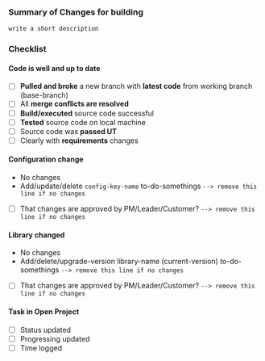 ### Summary of Changes for building
`write a short description`

### Checklist

#### Code is well and up to date
- [ ] **Pulled and broke** a new branch with **latest code** from working branch (base-branch)
- [ ] All **merge conflicts are resolved**
- [ ] **Build/executed** source code successful
- [ ] **Tested** source code on local machine
- [ ] Source code was **passed UT**
- [ ] Clearly with **requirements** changes

#### Configuration change

- No changes
- Add/update/delete `config-key-name` to-do-somethings `--> remove this line if no changes`
- [ ] That changes are approved by PM/Leader/Customer? `--> remove this line if no changes`

#### Library changed
- No changes
- Add/delete/upgrade-version library-name (current-version) to-do-somethings `--> remove this line if no changes`
- [ ] That changes are approved by PM/Leader/Customer? `--> remove this line if no changes`

#### Task in Open Project
- [ ] Status updated
- [ ] Progressing updated
- [ ] Time logged
